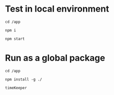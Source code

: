 # Test in local environment

`` cd /app ``

`` npm i ``

`` npm start ``

# Run as a global package

`` cd /app ``

`` npm install -g ./ ``

`` timeKeeper ``